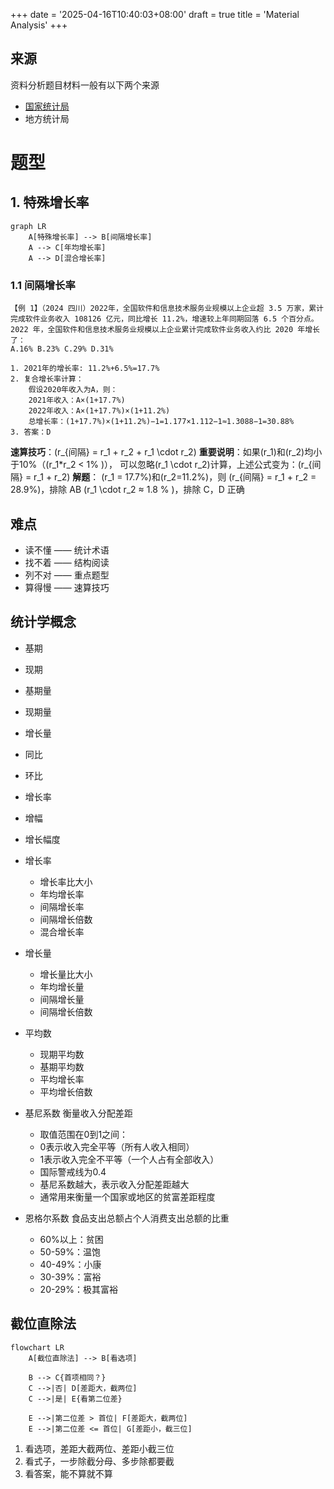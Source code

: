 +++
date = '2025-04-16T10:40:03+08:00'
draft = true
title = 'Material Analysis'
+++

## 来源

资料分析题目材料一般有以下两个来源

- [国家统计局](https://www.stats.gov.cn/)
- 地方统计局

# 题型

## 1. 特殊增长率

```mermaid
graph LR
    A[特殊增长率] --> B[间隔增长率]
    A --> C[年均增长率]
    A --> D[混合增长率]
```

### 1.1 间隔增长率

```plaintext
【例 1】（2024 四川）2022年，全国软件和信息技术服务业规模以上企业超 3.5 万家，累计完成软件业务收入 108126 亿元，同比增长 11.2%，增速较上年同期回落 6.5 个百分点。
2022 年，全国软件和信息技术服务业规模以上企业累计完成软件业务收入约比 2020 年增长了：
A.16% B.23% C.29% D.31%

1. 2021年的增长率: 11.2%+6.5%=17.7%
​2. ​复合增长率计算​​：
    假设2020年收入为A，则：
    2021年收入：A×(1+17.7%)
    2022年收入：A×(1+17.7%)×(1+11.2%)
    总增长率：(1+17.7%)×(1+11.2%)−1=1.177×1.112−1≈1.3088−1=30.88%
​3. 答案：D
```

<b>速算技巧</b>：\(r_{间隔} = r_1 + r_2 + r_1 \cdot r_2\) 
<b>重要说明</b>：如果\(r_1\)和\(r_2\)均小于10%（\(r_1*r_2 < 1\% \)）， 可以忽略\(r_1 \cdot r_2\)计算，上述公式变为：\(r_{间隔} = r_1 + r_2\)
<b>解题</b>：
\(r_1 = 17.7\%\)和\(r_2=11.2\%\)，则 \(r_{间隔} = r_1 + r_2 =  28.9\%\)，排除 AB
\(r_1 \cdot r_2 ≈ 1.8 \% \)，排除 C，D 正确

## 难点

- 读不懂 —— 统计术语
- 找不着 —— 结构阅读
- 列不对 —— 重点题型
- 算得慢 —— 速算技巧

## 统计学概念

- 基期
- 现期

- 基期量
- 现期量
- 增长量

- 同比
- 环比

- 增长率
- 增幅
- 增长幅度

- 增长率
  - 增长率比大小
  - 年均增长率
  - 间隔增长率
  - 间隔增长倍数
  - 混合增长率
- 增长量
  - 增长量比大小
  - 年均增长量
  - 间隔增长量
  - 间隔增长倍数

- 平均数
  - 现期平均数
  - 基期平均数
  - 平均增长率
  - 平均增长倍数

- 基尼系数
衡量收入分配差距
  - 取值范围在0到1之间：
  - 0表示收入完全平等（所有人收入相同）
  - 1表示收入完全不平等（一个人占有全部收入）
  - 国际警戒线为0.4
  - 基尼系数越大，表示收入分配差距越大
  - 通常用来衡量一个国家或地区的贫富差距程度

- 恩格尔系数
  食品支出总额占个人消费支出总额的比重
  - 60%以上：贫困
  - 50-59%：温饱
  - 40-49%：小康
  - 30-39%：富裕
  - 20-29%：极其富裕







## 截位直除法
```mermaid
flowchart LR
    A[截位直除法] --> B[看选项]
    
    B --> C{首项相同？}
    C -->|否| D[差距大，截两位]
    C -->|是| E{看第二位差}

    E -->|第二位差 > 首位| F[差距大，截两位]
    E -->|第二位差 <= 首位| G[差距小，截三位]
```
1. 看选项，差距大截两位、差距小截三位 
2. 看式子，一步除截分母、多步除都要截 
3. 看答案，能不算就不算



